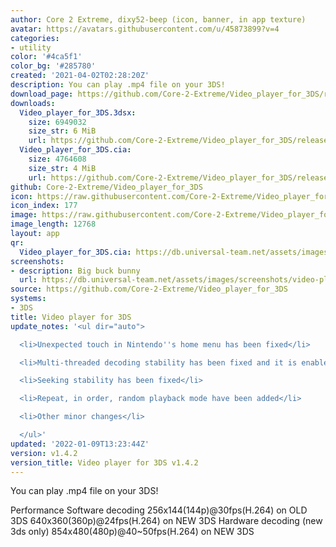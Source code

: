 ```yaml
---
author: Core 2 Extreme, dixy52-beep (icon, banner, in app texture)
avatar: https://avatars.githubusercontent.com/u/45873899?v=4
categories:
- utility
color: '#4ca5f1'
color_bg: '#285780'
created: '2021-04-02T02:28:20Z'
description: You can play .mp4 file on your 3DS!
download_page: https://github.com/Core-2-Extreme/Video_player_for_3DS/releases
downloads:
  Video_player_for_3DS.3dsx:
    size: 6949032
    size_str: 6 MiB
    url: https://github.com/Core-2-Extreme/Video_player_for_3DS/releases/download/v1.4.2/Video_player_for_3DS.3dsx
  Video_player_for_3DS.cia:
    size: 4764608
    size_str: 4 MiB
    url: https://github.com/Core-2-Extreme/Video_player_for_3DS/releases/download/v1.4.2/Video_player_for_3DS.cia
github: Core-2-Extreme/Video_player_for_3DS
icon: https://raw.githubusercontent.com/Core-2-Extreme/Video_player_for_3DS/main/resource/icon.png
icon_index: 177
image: https://raw.githubusercontent.com/Core-2-Extreme/Video_player_for_3DS/main/resource/banner.png
image_length: 12768
layout: app
qr:
  Video_player_for_3DS.cia: https://db.universal-team.net/assets/images/qr/video_player_for_3ds-cia.png
screenshots:
- description: Big buck bunny
  url: https://db.universal-team.net/assets/images/screenshots/video-player-for-3ds/big-buck-bunny.png
source: https://github.com/Core-2-Extreme/Video_player_for_3DS
systems:
- 3DS
title: Video player for 3DS
update_notes: '<ul dir="auto">

  <li>Unexpected touch in Nintendo''s home menu has been fixed</li>

  <li>Multi-threaded decoding stability has been fixed and it is enabled by default</li>

  <li>Seeking stability has been fixed</li>

  <li>Repeat, in order, random playback mode have been added</li>

  <li>Other minor changes</li>

  </ul>'
updated: '2022-01-09T13:23:44Z'
version: v1.4.2
version_title: Video player for 3DS v1.4.2
---
```

You can play .mp4 file on your 3DS!

Performance
Software decoding
256x144(144p)@30fps(H.264) on OLD 3DS
640x360(360p)@24fps(H.264) on NEW 3DS
Hardware decoding (new 3ds only)
854x480(480p)@40~50fps(H.264) on NEW 3DS